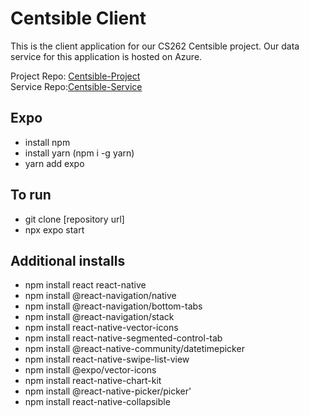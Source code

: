 # Centsible Client

This is the client application for our CS262 Centsible project.
Our data service for this application is hosted on Azure.

Project Repo: [Centsible-Project](https://github.com/calvin-cs262-Fall2024-TheATeam/Centsible-Project)
<br />Service Repo:[Centsible-Service](https://github.com/calvin-cs262-Fall2024-TheATeam/Centsible-Service)


## Expo

- install npm
- install yarn (npm i -g yarn)
- yarn add expo

## To run

- git clone [repository url]
- npx expo start

## Additional installs
- npm install react react-native
- npm install @react-navigation/native
- npm install @react-navigation/bottom-tabs
- npm install @react-navigation/stack
- npm install react-native-vector-icons
- npm install react-native-segmented-control-tab
- npm install @react-native-community/datetimepicker
- npm install react-native-swipe-list-view
- npm install @expo/vector-icons
- npm install react-native-chart-kit
- npm install @react-native-picker/picker'
- npm install react-native-collapsible
